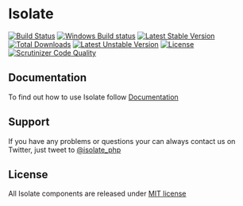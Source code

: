# Isolate

[![Build Status](https://travis-ci.org/isolate-org/isolate.svg?branch=master)](https://travis-ci.org/isolate-org/isolate)
[![Windows Build status](https://ci.appveyor.com/api/projects/status/7xakomo680t49x16?svg=true)](https://ci.appveyor.com/project/norzechowicz/isolate)
[![Latest Stable Version](https://poser.pugx.org/isolate/isolate/v/stable.svg)](https://packagist.org/packages/isolate/isolate)
[![Total Downloads](https://poser.pugx.org/isolate/isolate/downloads.svg)](https://packagist.org/packages/isolate/isolate)
[![Latest Unstable Version](https://poser.pugx.org/isolate/isolate/v/unstable.svg)](https://packagist.org/packages/isolate/isolate)
[![License](https://poser.pugx.org/isolate/isolate/license.svg)](https://packagist.org/packages/isolate/isolate)
[![Scrutinizer Code Quality](https://scrutinizer-ci.com/g/isolate-org/isolate/badges/quality-score.png?b=master)](https://scrutinizer-ci.com/g/isolate-org/isolate/?branch=master)

## Documentation

To find out how to use Isolate follow [Documentation]

## Support

If you have any problems or questions your can always contact us on Twitter, just tweet to [@isolate_php]

## License

All Isolate components are released under [MIT license]

[Documentation]: http://docs.isolate-project.org/en/latest/index.html
[@isolate_php]: https://twitter.com/isolate_php
[MIT license]: LICENSE

